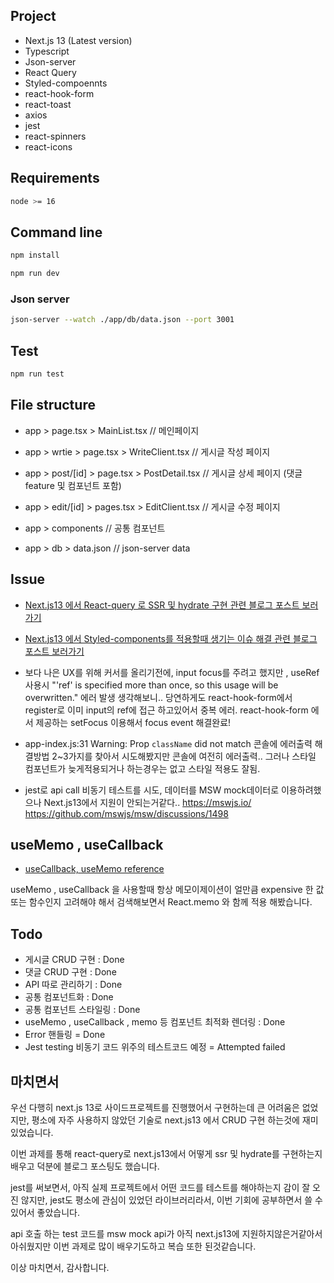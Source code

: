 ## Project
* Next.js 13 (Latest version)
* Typescript
* Json-server
* React Query
* Styled-compoennts
* react-hook-form
* react-toast
* axios
* jest
* react-spinners
* react-icons

## Requirements
```sh
node >= 16
```

## Command line
```sh
npm install
```

```sh
npm run dev
```

### Json server

```sh
json-server --watch ./app/db/data.json --port 3001  
```

## Test
```sh
npm run test
```


## File structure
* app > page.tsx > MainList.tsx // 메인페이지
* app > wrtie > page.tsx > WriteClient.tsx // 게시글 작성 페이지
* app > post/[id] > page.tsx > PostDetail.tsx // 게시글 상세 페이지 (댓글 feature 및 컴포넌트 포함)
* app > edit/[id] > pages.tsx > EditClient.tsx // 게시글 수정 페이지

* app > components // 공통 컴포넌트

* app > db > data.json // json-server data




## Issue
* [Next.js13 에서 React-query 로 SSR 및 hydrate 구현 관련 블로그 포스트 보러가기](https://fe-kwangmin.tistory.com/46)
* [Next.js13 에서 Styled-components를 적용할때 생기는 이슈 해결 관련 블로그 포스트 보러가기](https://fe-kwangmin.tistory.com/47) 

* 보다 나은 UX를 위해 커서를 올리기전에, input focus를 주려고 했지만 , useRef 사용시 "'ref' is specified more than once, so this usage will be overwritten." 에러 발생
 생각해보니.. 당연하게도 react-hook-form에서 register로 이미 input의 ref에 접근 하고있어서 중복 에러. react-hook-form 에서 제공하는 setFocus 이용해서 focus event 해결완료!

* app-index.js:31 Warning: Prop `className` did not match 콘솔에 에러출력
 해결방법 2~3가지를 찾아서 시도해봤지만 콘솔에 여전히 에러출력..
 그러나 스타일 컴포넌트가 늦게적용되거나 하는경우는 없고 스타일 적용도 잘됨.

* jest로 api call 비동기 테스트를 시도, 데이터를 MSW mock데이터로 이용하려했으나 Next.js13에서 지원이 안되는거같다.. 
https://mswjs.io/
https://github.com/mswjs/msw/discussions/1498


## useMemo , useCallback
* [useCallback, useMemo reference](https://www.rinae.dev/posts/review-when-to-usememo-and-usecallback)

useMemo , useCallback 을 사용할때 항상 메모이제이션이 얼만큼 expensive 한 값 또는 함수인지 고려해야 해서 검색해보면서 React.memo 와 함께 적용 해봤습니다.

## Todo
* 게시글 CRUD 구현 : Done
* 댓글 CRUD 구현 : Done
* API 따로 관리하기 : Done
* 공통 컴포넌트화 : Done
* 공통 컴포넌트 스타일링 : Done
* useMemo , useCallback , memo 등 컴포넌트 최적화 렌더링 : Done
* Error 핸들링 = Done
* Jest testing 비동기 코드 위주의 테스트코드 예정 = Attempted failed

 ## 마치면서
 우선 다행히 next.js 13로 사이드프로젝트를 진행했어서 구현하는데 큰 어려움은 없었지만, 평소에 자주 사용하지 않았던 기술로 next.js13 에서 CRUD 구현 하는것에 재미있었습니다.
 
 이번 과제를 통해 react-query로 next.js13에서 어떻게 ssr 및 hydrate를 구현하는지 배우고 덕분에 블로그 포스팅도 했습니다. 
 
 jest를 써보면서, 아직 실제 프로젝트에서 어떤 코드를 테스트를 해야하는지 감이 잘 오진 않지만, jest도 평소에 관심이 있었던 라이브러리라서, 이번 기회에 공부하면서 쓸 수 있어서 좋았습니다.
 
 api 호출 하는 test 코드를 msw mock api가 아직 next.js13에 지원하지않은거같아서 아쉬웠지만 이번 과제로 많이 배우기도하고 복습 또한 된것같습니다.
 
 이상 마치면서, 감사합니다.
